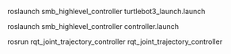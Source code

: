 roslaunch smb_highlevel_controller turtlebot3_launch.launch

roslaunch smb_highlevel_controller controller.launch

rosrun rqt_joint_trajectory_controller rqt_joint_trajectory_controller